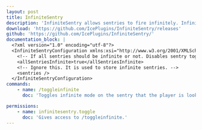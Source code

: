 ```yaml
---
layout: post
title: InfiniteSentry
description: 'InfiniteSentry allows sentries to fire infinitely. Infinite sentries are toggleable.'
download: 'https://github.com/IcePlugins/InfiniteSentry/releases'
github: 'https://github.com/IcePlugins/InfiniteSentry/'
documentation_block: |
  <?xml version="1.0" encoding="utf-8"?>
  <InfiniteSentryConfiguration xmlns:xsi="http://www.w3.org/2001/XMLSchema-instance" xmlns:xsd="http://www.w3.org/2001/XMLSchema">
    <!-- If all sentries should be infinite or not. Disables sentry toggling. -->
    <allSentriesInfinite>true</allSentriesInfinite>
    <!-- Ignore this. It is used to store infinite sentries. -->
    <sentries />
  </InfiniteSentryConfiguration>
commands:
    - name: /toggleinfinite
      doc: 'Toggles infinite mode on the sentry that the player is looking at. Requires infinitesentry.toggle.'

permissions:
    - name: infinitesentry.toggle
      doc: 'Gives access to /toggleinfinite.'
---
```

